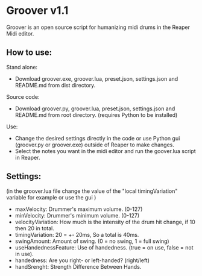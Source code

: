 # Groover v1.1

Groover is an open source script for humanizing midi drums in the Reaper Midi editor.

## How to use:

Stand alone:
- Download groover.exe, groover.lua, preset.json, settings.json and README.md from dist directory.

Source code:
- Download groover.py, groover.lua, preset.json, settings.json and README.md from root directory.
  (requires Python to be installed)

Use:
- Change the desired settings directly in the code or use Python gui (groover.py or groover.exe) outside of Reaper to make changes.
- Select the notes you want in the midi editor and run the goover.lua script in Reaper.

## Settings:
(in the groover.lua file change the value of the "local timingVariation" variable for example or use the gui )

- maxVelocity: Drummer's maximum volume. (0-127)
- minVelocity: Drummer's minimum volume. (0-127)
- velocityVariation: How much is the intensity of the drum hit change, if 10 then 20 in total.
- timingVariation: 20 = +- 20ms, So a total is 40ms.
- swingAmount: Amount of swing. (0 = no swing, 1 = full swing)
- useHandednessFeature: Use of handedness. (true = on use, false = not in use).
- handedness: Are you right- or left-handed? (right/left)
- handSrenght: Strength Difference Between Hands.
